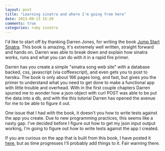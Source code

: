 ```yaml
---
layout: post
title: "Learning sinatra and where I'm going from here"
date: 2013-09-13 15:29
comments: true
categories: ruby sinatra
---
```


I'd like to start off by thanking Darren Jones, for writing the book [Jump Start Sinatra](http://sitepoint.com/jumpstart-sinatra).  This book is amazing, it's extremely well written, straight forward and hands on. Darren was able to break down and explain how sinatra works, runs and what you can do with it in a rapid fire primer.


Darren has you create a simple "sinatra song web site" with a database backed, css, javascript (via coffeescript), and even gets you to post to heroku.  The book is only about 166 pages long, and fast, but gives you the primer to understand what you need to get done to make a functional app with little trouble and overhead. With in the first couple chapters Darren spurred me to wonder how a json object with curl POST was able to be put the data into a db, and with the this tutorial Darren has opened the avenue for me to be able to figure it out.


One issue that I had with the book, it doesn't you how to write tests against the app you create.  Due to new programming practices, this seems like a nasty gap.  I've decided before I figure out how to get my json input output working, I'm going to figure out how to write tests against the app I created.


If you are curious on the app that is built from this book, I have posted it [here](https://github.com/jjasghar/sinatra_song_app), but as time progresses I'll probably add things to it. Fair warning there.
